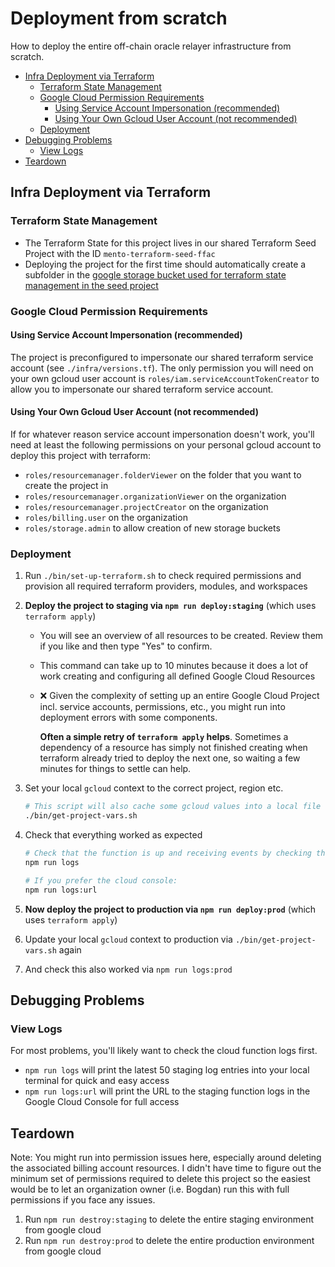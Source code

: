 # Deployment from scratch

How to deploy the entire off-chain oracle relayer infrastructure from scratch.

- [Infra Deployment via Terraform](#infra-deployment-via-terraform)
  - [Terraform State Management](#terraform-state-management)
  - [Google Cloud Permission Requirements](#google-cloud-permission-requirements)
    - [Using Service Account Impersonation (recommended)](#using-service-account-impersonation-recommended)
    - [Using Your Own Gcloud User Account (not recommended)](#using-your-own-gcloud-user-account-not-recommended)
  - [Deployment](#deployment)
- [Debugging Problems](#debugging-problems)
  - [View Logs](#view-logs)
- [Teardown](#teardown)

## Infra Deployment via Terraform

### Terraform State Management

- The Terraform State for this project lives in our shared Terraform Seed Project with the ID `mento-terraform-seed-ffac`
- Deploying the project for the first time should automatically create a subfolder in the [google storage bucket used for terraform state management in the seed project](https://console.cloud.google.com/storage/browser/mento-terraform-tfstate-6ed6;tab=objects?forceOnBucketsSortingFiltering=true&project=mento-terraform-seed-ffac&prefix=&forceOnObjectsSortingFiltering=false)

### Google Cloud Permission Requirements

#### Using Service Account Impersonation (recommended)

The project is preconfigured to impersonate our shared terraform service account (see `./infra/versions.tf`).
The only permission you will need on your own gcloud user account is `roles/iam.serviceAccountTokenCreator` to allow you to impersonate our shared terraform service account.

#### Using Your Own Gcloud User Account (not recommended)

If for whatever reason service account impersonation doesn't work, you'll need at least the following permissions on your personal gcloud account to deploy this project with terraform:

- `roles/resourcemanager.folderViewer` on the folder that you want to create the project in
- `roles/resourcemanager.organizationViewer` on the organization
- `roles/resourcemanager.projectCreator` on the organization
- `roles/billing.user` on the organization
- `roles/storage.admin` to allow creation of new storage buckets

### Deployment

1. Run `./bin/set-up-terraform.sh` to check required permissions and provision all required terraform providers, modules, and workspaces

1. **Deploy the project to staging via `npm run deploy:staging`** (which uses `terraform apply`)

   - You will see an overview of all resources to be created. Review them if you like and then type "Yes" to confirm.
   - This command can take up to 10 minutes because it does a lot of work creating and configuring all defined Google Cloud Resources
   - ❌ Given the complexity of setting up an entire Google Cloud Project incl. service accounts, permissions, etc., you might run
     into deployment errors with some components.

     **Often a simple retry of `terraform apply` helps**. Sometimes a dependency of a resource has simply not finished creating when
     terraform already tried to deploy the next one, so waiting a few minutes for things to settle can help.

1. Set your local `gcloud` context to the correct project, region etc.

   ```sh
   # This script will also cache some gcloud values into a local file which speeds up tasks like `npm run logs`
   ./bin/get-project-vars.sh
   ```

1. Check that everything worked as expected

   ```sh
   # Check that the function is up and receiving events by checking the logs
   npm run logs

   # If you prefer the cloud console:
   npm run logs:url
   ```

1. **Now deploy the project to production via `npm run deploy:prod`** (which uses `terraform apply`)

1. Update your local `gcloud` context to production via `./bin/get-project-vars.sh` again

1. And check this also worked via `npm run logs:prod`

## Debugging Problems

### View Logs

For most problems, you'll likely want to check the cloud function logs first.

- `npm run logs` will print the latest 50 staging log entries into your local terminal for quick and easy access
- `npm run logs:url` will print the URL to the staging function logs in the Google Cloud Console for full access

## Teardown

Note: You might run into permission issues here, especially around deleting the associated billing account resources. I didn't have time to figure out the minimum set of permissions required to delete this project so the easiest would be to let an organization owner (i.e. Bogdan) run this with full permissions if you face any issues.

1. Run `npm run destroy:staging` to delete the entire staging environment from google cloud
1. Run `npm run destroy:prod` to delete the entire production environment from google cloud
